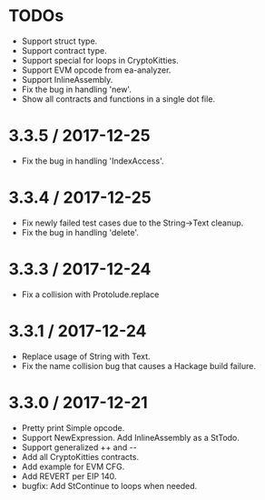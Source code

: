 TODOs
==================
 * Support struct type.
 * Support contract type.
 * Support special for loops in CryptoKitties.
 * Support EVM opcode from ea-analyzer.
 * Support InlineAssembly.
 * Fix the bug in handling 'new'.
 * Show all contracts and functions in a single dot file.

3.3.5 / 2017-12-25
==================
 * Fix the bug in handling 'IndexAccess'.

3.3.4 / 2017-12-25
==================
 * Fix newly failed test cases due to the String->Text cleanup.
 * Fix the bug in handling 'delete'.

3.3.3 / 2017-12-24
==================
 * Fix a collision with Protolude.replace

3.3.1 / 2017-12-24
==================

 * Replace usage of String with Text.
 * Fix the name collision bug that causes a Hackage build failure.

3.3.0 / 2017-12-21
==================

 * Pretty print Simple opcode.
 * Support NewExpression. Add InlineAssembly as a StTodo.
 * Support generalized ++ and --
 * Add all CryptoKitties contracts.
 * Add example for EVM CFG.
 * Add REVERT per EIP 140.
 * bugfix: Add StContinue to loops when needed.
